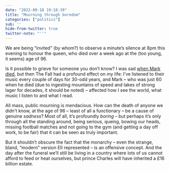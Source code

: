 ```yaml
---
date: "2022-09-18 19:18:39"
title: "Mourning through boredom"
categories: ["politics"]
sub: ''
hide-from-twitter: true
twitter-note: "''"
---
```


We are being “invited” (by whom?) to observe a minute’s silence at 8pm this evening to honour the queen, who died over a week ago at the (too young, it seems) age of 96.

Is it possible to grieve for someone you don’t know? I was sad [when Mark died](https://www.theguardian.com/music/2018/jan/24/mark-e-smith-lead-singer-with-the-fall-dies-aged-60), but then The Fall had a profound effect on my life: I’ve listened to their music every couple of days for 30-odd years, and Mark – who was just 60 when he died (due to ingesting mountains of speed and lakes of strong lager for decades, it should be noted) – affected how I see the world, what music I listen to and what I read.

All mass, public mourning is mendacious. How can the death of anyone we didn’t know, at the age of 96 – least of all a functionary – be a cause of genuine _sadness_? Most of all, it’s profoundly _boring_ – but perhaps it’s only through all the standing around, being serious, queing, bowing our heads, missing football matches and not going to the gym (and getting a day off work, to be fair) that it can be seen as truly important.

But it shouldn’t obscure the fact that the monarchy – even the strange, bland, “modern” version EII represented – is an offensive concept. And the day after the funeral we’ll still be living in a country where lots of us cannot afford to feed or heat ourselves, but prince Charles will have inherited a £16 billion estate.

